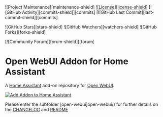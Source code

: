 ![Project Maintenance][maintenance-shield]
[![License][license-shield]](LICENSE)
[![GitHub Activity][commits-shield]][commits]
[![GitHub Last Commit][last-commit-shield]][commits]

![GitHub Stars][stars-shield]
![GitHub Watchers][watchers-shield]
![GitHub Forks][forks-shield]

[![Community Forum][forum-shield]][forum]

# Open WebUI Addon for Home Assistant

A [Home Assistant](https://home-assistant.io) add-on repository for [Open WebUI](https://openwebui.com).

[![Add Addon to Home Assistant](https://my.home-assistant.io/badges/supervisor_add_addon_repository.svg)](https://my.home-assistant.io/redirect/supervisor_add_addon_repository/?repository_url=https://github.com/zoic21/addons-repo)

Please enter the subfolder [open-webui]open-webui/) for further details on the [CHANGELOG](open-webui/CHANGELOG.md) and [README](open-webui/README.md)